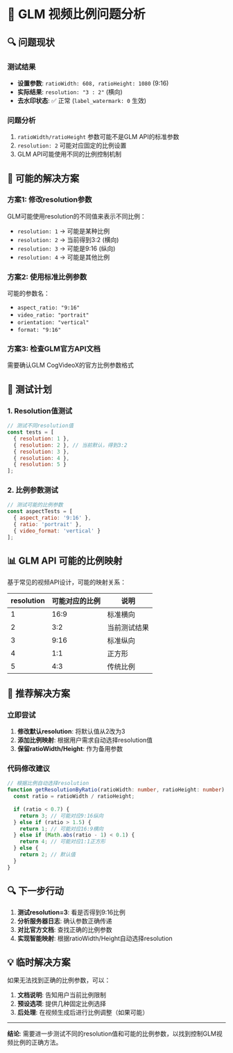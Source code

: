 # 🎯 GLM 视频比例问题分析

## 🔍 问题现状

### 测试结果
- **设置参数**: `ratioWidth: 608, ratioHeight: 1080` (9:16)
- **实际结果**: `resolution: "3 : 2"` (横向)
- **去水印状态**: ✅ 正常 (`label_watermark: 0` 生效)

### 问题分析
1. `ratioWidth/ratioHeight` 参数可能不是GLM API的标准参数
2. `resolution: 2` 可能对应固定的比例设置
3. GLM API可能使用不同的比例控制机制

## 🧪 可能的解决方案

### 方案1: 修改resolution参数
GLM可能使用resolution的不同值来表示不同比例：
- `resolution: 1` → 可能是某种比例
- `resolution: 2` → 当前得到3:2 (横向)
- `resolution: 3` → 可能是9:16 (纵向)
- `resolution: 4` → 可能是其他比例

### 方案2: 使用标准比例参数
可能的参数名：
- `aspect_ratio: "9:16"`
- `video_ratio: "portrait"`
- `orientation: "vertical"`
- `format: "9:16"`

### 方案3: 检查GLM官方API文档
需要确认GLM CogVideoX的官方比例参数格式

## 🔧 测试计划

### 1. Resolution值测试
```javascript
// 测试不同resolution值
const tests = [
  { resolution: 1 },
  { resolution: 2 }, // 当前默认，得到3:2
  { resolution: 3 },
  { resolution: 4 },
  { resolution: 5 }
];
```

### 2. 比例参数测试
```javascript
// 测试可能的比例参数
const aspectTests = [
  { aspect_ratio: '9:16' },
  { ratio: 'portrait' },
  { video_format: 'vertical' }
];
```

## 📊 GLM API 可能的比例映射

基于常见的视频API设计，可能的映射关系：

| resolution | 可能对应的比例 | 说明 |
|------------|---------------|------|
| 1 | 16:9 | 标准横向 |
| 2 | 3:2 | 当前测试结果 |
| 3 | 9:16 | 标准纵向 |
| 4 | 1:1 | 正方形 |
| 5 | 4:3 | 传统比例 |

## 🎯 推荐解决方案

### 立即尝试
1. **修改默认resolution**: 将默认值从2改为3
2. **添加比例映射**: 根据用户需求自动选择resolution值
3. **保留ratioWidth/Height**: 作为备用参数

### 代码修改建议
```typescript
// 根据比例自动选择resolution
function getResolutionByRatio(ratioWidth: number, ratioHeight: number): number {
  const ratio = ratioWidth / ratioHeight;
  
  if (ratio < 0.7) {
    return 3; // 可能对应9:16纵向
  } else if (ratio > 1.5) {
    return 1; // 可能对应16:9横向
  } else if (Math.abs(ratio - 1) < 0.1) {
    return 4; // 可能对应1:1正方形
  } else {
    return 2; // 默认值
  }
}
```

## 🔍 下一步行动

1. **测试resolution=3**: 看是否得到9:16比例
2. **分析服务器日志**: 确认参数正确传递
3. **对比官方文档**: 查找正确的比例参数
4. **实现智能映射**: 根据ratioWidth/Height自动选择resolution

## 💡 临时解决方案

如果无法找到正确的比例参数，可以：
1. **文档说明**: 告知用户当前比例限制
2. **预设选项**: 提供几种固定比例选择
3. **后处理**: 在视频生成后进行比例调整（如果可能）

---

**结论**: 需要进一步测试不同的resolution值和可能的比例参数，以找到控制GLM视频比例的正确方法。